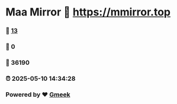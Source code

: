 # Maa Mirror :link: https://mmirror.top 
### :page_facing_up: [13](https://mmirror.top/tag.html) 
### :speech_balloon: 0 
### :hibiscus: 36190 
### :alarm_clock: 2025-05-10 14:34:28 
### Powered by :heart: [Gmeek](https://github.com/Meekdai/Gmeek)
